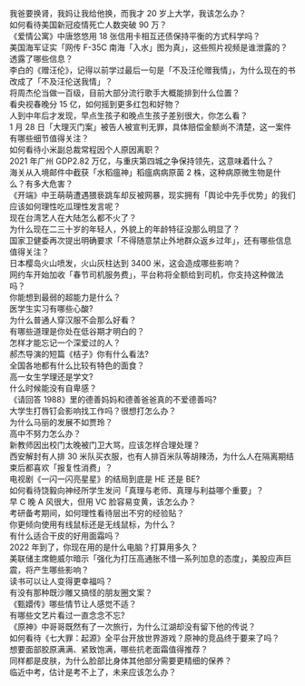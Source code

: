 我爸要换肾，我妈让我给他换，而我才 20 岁上大学，我该怎么办？  
如何看待美国新冠疫情死亡人数突破 90 万？  
《爱情公寓》中唐悠悠用 18 张信用卡相互还债保持平衡的方式科学吗？  
美国海军证实「网传 F-35C 南海「入水」图为真」，这些照片视频是谁泄露的？透露了哪些信息？  
李白的《赠汪伦》，记得以前学过最后一句是「不及汪伦赠我情」，为什么现在的书改成了「不及汪伦送我情」？  
将周杰伦当做一百级，目前大部分流行歌手大概能排到什么位置？  
看央视春晚分 15 亿，如何摇到更多红包和好物？  
人到中年后才发现，早点生孩子和晚点生孩子差别很大，你怎么看？  
1 月 28 日「大理灭门案」被告人被宣判无罪，具体赔偿金额尚不清楚，这一案件有哪些细节值得关注？  
如何看待小米副总裁常程因个人原因离职？  
2021 年广州 GDP2.82 万亿，与重庆第四城之争保持领先，这意味着什么？  
海关从入境邮件中截获「水稻瘟神」稻瘟病病原菌 2 株，这种病原微生物是什么？有多大危害？  
《开端》中王萌萌遭遇猥亵跳车却反被网暴，现实拥有「舆论中先手优势」的我们应该如何理性吃瓜理性发言呢？  
现在台湾艺人在大陆怎么都不火了？  
为什么现在二三十岁的年轻人，外貌上的年龄特征没那么明显了？  
国家卫健委再次提出明确要求「不得随意禁止外地群众返乡过年」，还有哪些信息值得关注？  
日本樱岛火山喷发，火山灰柱达到 3400 米，这会造成哪些影响？  
网约车开始加收「春节司机服务费」，平台称将全额给到司机，你支持这种做法吗？  
你能想到最弱的超能力是什么？  
医学生实习有哪些心酸?  
为什么普通人穿汉服不会那么好看？  
有哪些道理是你处在低谷期才明白的？  
怎样才能忘记一个深爱过的人？  
郝杰导演的短篇《桔子》你有什么看法?  
全国各地都有什么比较有特色的面食？  
高一女生学理还是学文?  
什么时候能没有自卑感？  
《请回答 1988》里的德善妈妈和德善爸爸真的不爱德善吗?  
大学生打唇钉会影响找工作吗？很想打怎么办？  
为什么马丽的发展不如贾玲？  
高中不努力怎么办？  
新教师因出校门太晚被门卫大骂，应该怎样合理处理？  
西安解封有人排 30 米队买衣服，也有人排百米队等胡辣汤，为什么人在隔离期结束后都喜欢「报复性消费」？  
电视剧《一闪一闪亮星星》的结局到底是 HE 还是 BE?  
如何看待饶毅向神经所学生发问「真理与老师、真理与利益哪个重要」？  
早 C 晚 A 风很大，但用 VC 脸容易变黄，该怎么办？  
考研备考期间，如何理性看待层出不穷的经验贴？  
你更倾向使用有线鼠标还是无线鼠标，为什么？  
有什么适合干皮的好用面霜吗？  
2022 年到了，你现在用的是什么电脑？打算用多久？  
美联储主席鲍威尔暗示「强化为打压高通胀不惜一系列加息的态度」，美股应声巨震，将产生哪些影响？  
读书可以让人变得更幸福吗？  
有没有那种既沙雕又搞怪的朋友圈文案？  
《甄嬛传》哪些情节让人感觉不适？  
有哪些文艺片看过一直念念不忘?  
《原神》中哥哥既然有了一次旅行，为什么江湖却没有留下他的传说？  
如何看待《七大罪：起源》全平台开放世界游戏？原神的竞品终于要来了吗？  
想要面部胶原满满、紧致饱满，哪些抗老面霜值得推荐？  
同样都是皮肤，为什么脸部比身体其他部分需要更精细的保养？  
临近中考，估计是考不上了，未来应该怎么办？  

